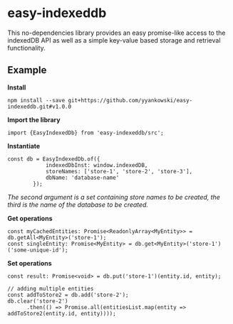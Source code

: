 # easy-indexeddb
This no-dependencies library provides an easy promise-like access to the indexedDB API as well as a simple key-value based storage and retrieval functionality.

## Example ##

**Install**
```
npm install --save git+https://github.com/yyankowski/easy-indexeddb.git#v1.0.0
```

**Import the library**
```
import {EasyIndexedDb} from 'easy-indexeddb/src';
```

**Instantiate**
```
const db = EasyIndexedDb.of({
            indexedDbInst: window.indexedDB,
            storeNames: ['store-1', 'store-2', 'store-3'],
            dbName: 'database-name'
        });
```
_The second argument is a set containing store names to be created, the third is the name of the database to be created._

**Get operations**
```
const myCachedEntities: Promise<ReadonlyArray<MyEntity>> = db.getAll<MyEntity>('store-1');
const singleEntity: Promise<MyEntity> = db.get<MyEntity>('store-1')('some-unique-id');
```

**Set operations**
```
const result: Promise<void> = db.put('store-1')(entity.id, entity);

// adding multiple entities
const addToStore2 = db.add('store-2');
db.clear('store-2')
      .then(() => Promise.all(entitiesList.map(entity => addToStore2(entity.id, entity))));

```
